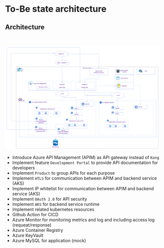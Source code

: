 # To-Be state architecture

## Architecture

<br/>

![To-Be Architecture](./assets/HLSD-ToBe-Draft%20V1.png)

- Introduce Azure API Management (APIM) as API gateway instead of `Kong`
- Implement feature `Development Portal` to provide API documentation for developers
- Implement `Product` to group APIs for each purpose
- Implement `mTLS` for communication between APIM and backend service (AKS)
- Implement IP whitelist for communication between APIM and backend service (AKS)
- Implement `OAuth 2.0` for API security
- Implement `AKS` for backend service runtime
- Implement related kubernetes resources
- Github Action for CICD
- Azure Monitor for monitoring metrics and log and including access log (requeat/response)
- Azure Container Registry
- Azure KeyVault
- Azure MySQL for application (mock)

